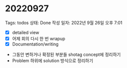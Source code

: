 # 20220927

Tags: todos
상태: Done
작성 일자: 2022년 9월 26일 오후 7:01

- [x]  detailed view
- [x]  어제 회의 다시 한 번 wrapup
- [x]  Documentation/writing
- 그동안 변하거나 확정된 부분들 shotag concept에 정리하기
- Problem 하위에 solution 방식으로 정리하기